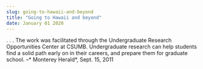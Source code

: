 ```yaml
---
slug: going-to-hawaii-and-beyond
title: "Going to Hawaii and beyond"
date: January 01 2020
---
```


<p>. . . The work was facilitated through the Undergraduate Research Opportunities Center at CSUMB. Undergraduate research can help students find a solid path early on in their careers, and prepare them for graduate school. –* Monterey Herald*, Sept. 15, 2011
</p>
